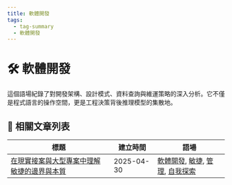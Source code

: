 ```yaml
---
title: 軟體開發
tags:
  - tag-summary
  - 軟體開發
---
```


# 🛠 軟體開發

這個語場紀錄了對開發架構、設計模式、資料查詢與維運策略的深入分析。它不僅是程式語言的操作空間，更是工程決策背後推理模型的集散地。

## 📑 相關文章列表

| 標題 | 建立時間 | 語場 |
|------|------------|--------|
| [在現實接案與大型專案中理解敏捷的邊界與本質](/conversation/在現實接案與大型專案中理解敏捷的邊界與本質.md) | 2025-04-30 | [軟體開發](/tags/軟體開發.md), [敏捷](/tags/敏捷.md), [管理](/tags/管理.md), [自我探索](/tags/自我探索.md) |